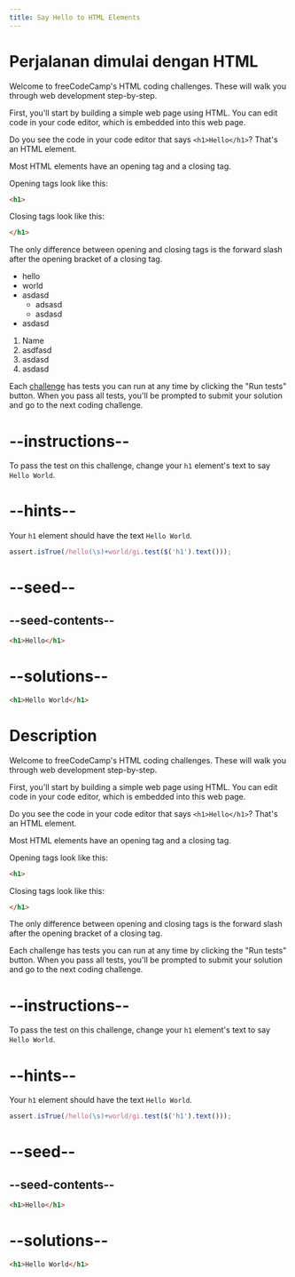 ```yaml
---
title: Say Hello to HTML Elements
---
```


# Perjalanan dimulai dengan HTML

Welcome to freeCodeCamp's HTML coding challenges. These will walk you through web development step-by-step.

First, you'll start by building a simple web page using HTML. You can edit code in your code editor, which is embedded into this web page.

Do you see the code in your code editor that says `<h1>Hello</h1>`? That's an HTML element.

Most HTML elements have an opening tag and a closing tag.

Opening tags look like this:

```html
<h1>
```

Closing tags look like this:

```html
</h1>
```

The only difference between opening and closing tags is the forward slash after the opening bracket of a closing tag.

- hello
- world
- asdasd
  - adsasd
  - asdasd
- asdasd

1. Name
2. asdfasd
3. asdasd
4. asdasd

Each [challenge](https://google.com) has tests you can run at any time by clicking the "Run tests" button. When you pass all tests, you'll be prompted to submit your solution and go to the next coding challenge.



# --instructions--

To pass the test on this challenge, change your `h1` element's text to say `Hello World`.

# --hints--

Your `h1` element should have the text `Hello World`.

```js
assert.isTrue(/hello(\s)+world/gi.test($('h1').text()));
```

# --seed--

## --seed-contents--

```html
<h1>Hello</h1>
```

# --solutions--

```html
<h1>Hello World</h1>
```

# Description

Welcome to freeCodeCamp's HTML coding challenges. These will walk you through web development step-by-step.

First, you'll start by building a simple web page using HTML. You can edit code in your code editor, which is embedded into this web page.

Do you see the code in your code editor that says `<h1>Hello</h1>`? That's an HTML element.

Most HTML elements have an opening tag and a closing tag.

Opening tags look like this:

```html
<h1>
```

Closing tags look like this:

```html
</h1>
```

The only difference between opening and closing tags is the forward slash after the opening bracket of a closing tag.

Each challenge has tests you can run at any time by clicking the "Run tests" button. When you pass all tests, you'll be prompted to submit your solution and go to the next coding challenge.

# --instructions--

To pass the test on this challenge, change your `h1` element's text to say `Hello World`.

# --hints--

Your `h1` element should have the text `Hello World`.

```js
assert.isTrue(/hello(\s)+world/gi.test($('h1').text()));
```

# --seed--

## --seed-contents--

```html
<h1>Hello</h1>
```

# --solutions--

```html
<h1>Hello World</h1>
```
